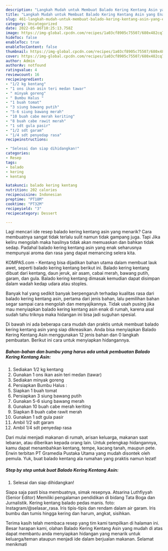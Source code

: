 ```yaml
---
description: "Langkah Mudah untuk Membuat Balado Kering Kentang Asin yang Enak "
title: "Langkah Mudah untuk Membuat Balado Kering Kentang Asin yang Enak "
slug: 461-langkah-mudah-untuk-membuat-balado-kering-kentang-asin-yang-enak
category: Uncategorized
date: 2022-05-06T10:25:13.758Z
image: https://img-global.cpcdn.com/recipes/1a03cf8905c75507/680x482cq70/balado-kering-kentang-asin-foto-resep-utama.jpg
hideToc: false
enableToc: true
enableTocContent: false
thumbnail: https://img-global.cpcdn.com/recipes/1a03cf8905c75507/680x482cq70/balado-kering-kentang-asin-foto-resep-utama.jpg
cover: https://img-global.cpcdn.com/recipes/1a03cf8905c75507/680x482cq70/balado-kering-kentang-asin-foto-resep-utama.jpg
author: Admin
authorAv: notfound
ratingvalue: 4
reviewcount: 16
recipeingredient:
- "1/2 kg kentang"
- "1 ons ikan asin teri medan tawar"
- " minyak goreng"
- " Bumbu Halus "
- "1 buah tomat"
- "3 siung bawang putih"
- "5-6 siung bawang merah"
- "10 buah cabe merah keriting"
- "8 buah cabe rawit merah"
- "1 sdt gula pasir"
- "1/2 sdt garam"
- "1/4 sdt penyedap rasa"
recipeinstructions:

- "Selesai dan siap dihidangkan!"
categories:
- Resep
tags:
- balado
- kering
- kentang

katakunci: balado kering kentang 
nutrition: 202 calories
recipecuisine: Indonesian
preptime: "PT18M"
cooktime: "PT32M"
recipeyield: "3"
recipecategory: Dessert

---
```



Lagi mencari ide resep balado kering kentang asin yang menarik? Cara membuatnya sangat tidak terlalu sulit namun tidak gampang juga. Tapi Jika keliru mengolah maka hasilnya tidak akan memuaskan dan bahkan tidak sedap. Padahal balado kering kentang asin yang enak seharusnya mempunyai aroma dan rasa yang dapat memancing selera kita.


KOMPAS.com - Kentang bisa dijadikan bahan utama dalam membuat lauk awet, seperti balado kering kentang berikut ini. Balado kering kentang dibuat dari kentang, daun jeruk, air asam, cabai merah, bawang putih, garam, dan gula. Balado kering kentang dimasak kemudian dapat disimpan dalam wadah kedap udara atau stoples.

Banyak hal yang sedikit banyak berpengaruh terhadap kualitas rasa dari balado kering kentang asin, pertama dari jenis bahan, lalu pemilihan bahan segar sampai cara mengolah dan menyajikannya. Tidak usah pusing jika mau menyiapkan balado kering kentang asin enak di rumah, karena asal sudah tahu triknya maka hidangan ini bisa jadi suguhan spesial.


Di bawah ini ada beberapa cara mudah dan praktis untuk membuat balado kering kentang asin yang siap dikreasikan. Anda bisa menyiapkan Balado Kering Kentang Asin menggunakan 12 jenis bahan dan 0 langkah pembuatan. Berikut ini cara untuk menyiapkan hidangannya.

<!--inarticleads1-->

##### Bahan-bahan dan bumbu yang harus ada untuk pembuatan Balado Kering Kentang Asin:

1. Sediakan 1/2 kg kentang
1. Gunakan 1 ons ikan asin teri medan (tawar)
1. Sediakan  minyak goreng
1. Persiapkan  Bumbu Halus :
1. Siapkan 1 buah tomat
1. Persiapkan 3 siung bawang putih
1. Gunakan 5-6 siung bawang merah
1. Gunakan 10 buah cabe merah keriting
1. Siapkan 8 buah cabe rawit merah
1. Gunakan 1 sdt gula pasir
1. Ambil 1/2 sdt garam
1. Ambil 1/4 sdt penyedap rasa


Dari mulai menjadi makanan di rumah, arisan keluarga, makanan saat lebaran, atau diberikan kepada orang lain. Untuk pelengkap hidangannya, kamu dapat menambahkan kentang, tempe, kacang tanah, maupun pete. Erwin terbitan PT Gramedia Pustaka Utama yang mudah disontek oleh pemula. Yuk, buat balado kentang ala rumahan yang praktis namun lezat! 

<!--inarticleads2-->

##### Step by step untuk buat Balado Kering Kentang Asin:


1. Selesai dan siap dihidangkan!

Siapa saja pasti bisa membuatnya, simak resepnya. Atsarina Luthfiyyah (Senior Editor) Memiliki pengalaman pendidikan di bidang Tata Boga dan Jurnalistik. Kering kentang balado pedas manis. foto: Instagram/@selasar_rasa. Iris tipis-tipis dan rendam dalam air garam. Iris bumbu dan tumis hingga kering dan harum, angkat, sisihkan. 

Terima kasih telah membaca resep yang tim kami tampilkan di halaman ini. Besar harapan kami, olahan Balado Kering Kentang Asin yang mudah di atas dapat membantu anda menyiapkan hidangan yang menarik untuk keluarga/teman ataupun menjadi ide dalam berjualan makanan. Selamat menikmati
